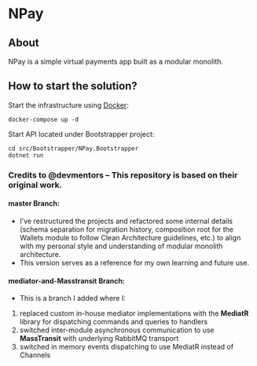 # NPay

## About

NPay is a simple virtual payments app built as a modular monolith.

**How to start the solution?**
----------------

Start the infrastructure using [Docker](https://docs.docker.com/get-docker/):

```
docker-compose up -d
```

Start API located under Bootstrapper project:

```
cd src/Bootstrapper/NPay.Bootstrapper
dotnet run
```
### Credits to @devmentors – This repository is based on their original work.

#### master Branch:
- I’ve restructured the projects and refactored some internal details (schema separation for migration history, composition root for the Wallets module to follow Clean Architecture guidelines, etc.) to align with my personal style and understanding of modular monolith architecture.
- This version serves as a reference for my own learning and future use.

#### mediator-and-Masstransit Branch:
- This is a branch I added where I:
1. replaced custom in-house mediator implementations with the **MediatR** library for dispatching commands and queries to handlers
2. switched inter-module asynchronous communication to use **MassTransit** with underlying RabbitMQ transport 
3. switched in memory events dispatching to use MediatR instead of Channels
